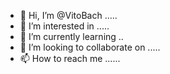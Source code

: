 - 👋 Hi, I’m @VitoBach .....
- 👀 I’m interested in .....
- 🌱 I’m currently learning ..
- 💞️ I’m looking to collaborate on .....
- 📫 How to reach me ......

<!---
VitoBach/VitoBach is a ✨ special ✨ repository because its `README.md` (this file) appears on your GitHub profile.
You can click the Preview link to take a look at your changes.
--->
